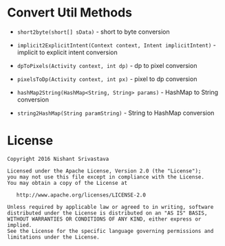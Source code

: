 # Convert Util Methods

+ `short2byte(short[] sData)` - short to byte conversion

+ `implicit2ExplicitIntent(Context context, Intent implicitIntent)` - implicit to explicit intent conversion

+ `dpToPixels(Activity context, int dp)` - dp to pixel conversion

+ `pixelsToDp(Activity context, int px)` - pixel to dp conversion

+ `hashMap2String(HashMap<String, String> params)` - HashMap to String conversion

+ `string2HashMap(String paramString)` - String to HashMap conversion




License
=======

    Copyright 2016 Nishant Srivastava

    Licensed under the Apache License, Version 2.0 (the "License");
    you may not use this file except in compliance with the License.
    You may obtain a copy of the License at

       http://www.apache.org/licenses/LICENSE-2.0

    Unless required by applicable law or agreed to in writing, software
    distributed under the License is distributed on an "AS IS" BASIS,
    WITHOUT WARRANTIES OR CONDITIONS OF ANY KIND, either express or implied.
    See the License for the specific language governing permissions and
    limitations under the License.